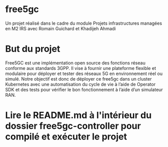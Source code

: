 # free5gc

Un projet réalisé dans le cadre du module Projets infrastructures managées en M2 IRS avec Romain Guichard et Khadijeh Ahmadi

# But du projet
Free5GC est une implémentation open source des fonctions réseau conforme aux standards 3GPP. Il vise à fournir une plateforme flexible et modulaire pour déployer et tester des réseaux 5G en environnement réel ou simulé.
Notre objectif est donc de déployer ce free5gc dans un cluster Kubernetes avec une automatisation du cycle de vie à l’aide de Operator SDK et des tests pour vérifier le bon fonctionnement à l’aide d’un simulateur RAN.

# Lire le README.md à l'intérieur du dossier free5gc-controller pour compilé et exécuter le projet
